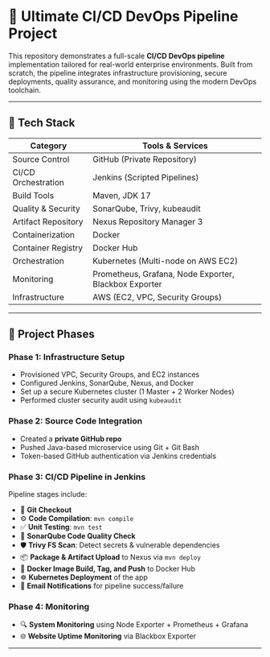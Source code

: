 # 🚀 Ultimate CI/CD DevOps Pipeline Project

This repository demonstrates a full-scale **CI/CD DevOps pipeline** implementation tailored for real-world enterprise environments. Built from scratch, the pipeline integrates infrastructure provisioning, secure deployments, quality assurance, and monitoring using the modern DevOps toolchain.

---

## 🔧 Tech Stack

| Category            | Tools & Services                             |
|---------------------|----------------------------------------------|
| Source Control      | GitHub (Private Repository)                  |
| CI/CD Orchestration | Jenkins (Scripted Pipelines)                 |
| Build Tools         | Maven, JDK 17                                |
| Quality & Security  | SonarQube, Trivy, kubeaudit                  |
| Artifact Repository | Nexus Repository Manager 3                   |
| Containerization    | Docker                                       |
| Container Registry  | Docker Hub                                   |
| Orchestration       | Kubernetes (Multi-node on AWS EC2)           |
| Monitoring          | Prometheus, Grafana, Node Exporter, Blackbox Exporter |
| Infrastructure      | AWS (EC2, VPC, Security Groups)              |

---

## 🧩 Project Phases

### Phase 1: Infrastructure Setup
- Provisioned VPC, Security Groups, and EC2 instances
- Configured Jenkins, SonarQube, Nexus, and Docker
- Set up a secure Kubernetes cluster (1 Master + 2 Worker Nodes)
- Performed cluster security audit using `kubeaudit`

### Phase 2: Source Code Integration
- Created a **private GitHub repo**
- Pushed Java-based microservice using Git + Git Bash
- Token-based GitHub authentication via Jenkins credentials

### Phase 3: CI/CD Pipeline in Jenkins
Pipeline stages include:
- 🔄 **Git Checkout**
- ⚙️ **Code Compilation**: `mvn compile`
- ✅ **Unit Testing**: `mvn test`
- 🧹 **SonarQube Code Quality Check**
- 🛡️ **Trivy FS Scan**: Detect secrets & vulnerable dependencies
- 📦 **Package & Artifact Upload** to Nexus via `mvn deploy`
- 🐳 **Docker Image Build, Tag, and Push** to Docker Hub
- ☸️ **Kubernetes Deployment** of the app
- 📧 **Email Notifications** for pipeline success/failure

### Phase 4: Monitoring
- 🔍 **System Monitoring** using Node Exporter + Prometheus + Grafana
- 🌐 **Website Uptime Monitoring** via Blackbox Exporter

---



